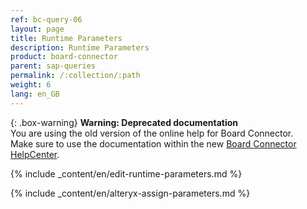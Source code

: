 ```yaml
---
ref: bc-query-06
layout: page
title: Runtime Parameters
description: Runtime Parameters
product: board-connector
parent: sap-queries
permalink: /:collection/:path
weight: 6
lang: en_GB
---
```


{: .box-warning}
**Warning: Deprecated documentation** <br>
You are using the old version of the online help for Board Connector.<br>
Make sure to use the documentation within the new [Board Connector HelpCenter](https://helpcenter.theobald-software.com/board-connector/documentation/introduction/).

{% include _content/en/edit-runtime-parameters.md %}

{% include _content/en/alteryx-assign-parameters.md %}